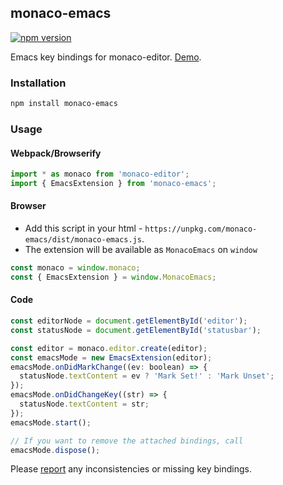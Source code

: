 ## monaco-emacs

[![npm version](https://badge.fury.io/js/monaco-emacs.svg)](https://www.npmjs.com/package/monaco-emacs)

Emacs key bindings for monaco-editor. [Demo](https://editor.bitwiser.in).

### Installation

```sh
npm install monaco-emacs
```

### Usage

#### Webpack/Browserify

```js
import * as monaco from 'monaco-editor';
import { EmacsExtension } from 'monaco-emacs';
```

#### Browser

* Add this script in your html - `https://unpkg.com/monaco-emacs/dist/monaco-emacs.js`.
* The extension will be available as `MonacoEmacs` on `window`

```js
const monaco = window.monaco;
const { EmacsExtension } = window.MonacoEmacs;
```

#### Code

```js
const editorNode = document.getElementById('editor');
const statusNode = document.getElementById('statusbar');

const editor = monaco.editor.create(editor);
const emacsMode = new EmacsExtension(editor);
emacsMode.onDidMarkChange((ev: boolean) => {
  statusNode.textContent = ev ? 'Mark Set!' : 'Mark Unset';
});
emacsMode.onDidChangeKey((str) => {
  statusNode.textContent = str;
});
emacsMode.start();

// If you want to remove the attached bindings, call
emacsMode.dispose();
```

Please [report](https://github.com/brijeshb42/monaco-emacs/issues/new) any inconsistencies or missing key bindings.

